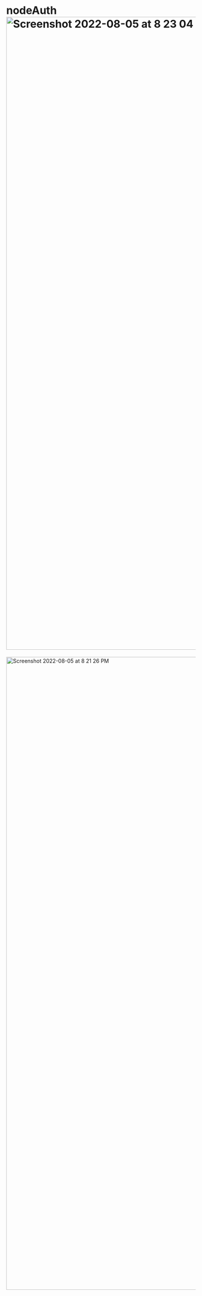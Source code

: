 # nodeAuth<img width="1680" alt="Screenshot 2022-08-05 at 8 23 04 PM" src="https://user-images.githubusercontent.com/49677898/183147784-34bd635f-1cd5-43e6-b584-02c4d73234a6.png">
<img width="1680" alt="Screenshot 2022-08-05 at 8 21 26 PM" src="https://user-images.githubusercontent.com/49677898/183147792-f4474a4a-cd0d-4061-9191-5bf12dbfcc73.png">
